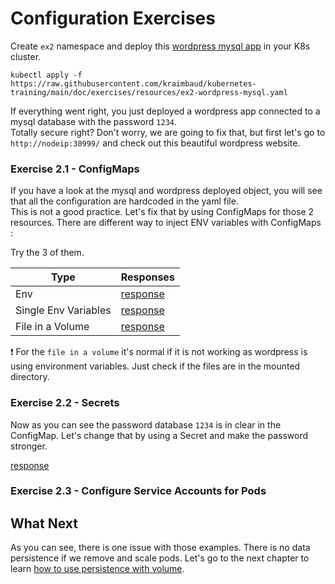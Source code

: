# Configuration Exercises
Create `ex2` namespace and deploy this [wordpress mysql app](resources/ex2-wordpress-mysql.yaml) in your K8s cluster.

    kubectl apply -f https://raw.githubusercontent.com/kraimbaud/kubernetes-training/main/doc/exercises/resources/ex2-wordpress-mysql.yaml

If everything went right, you just deployed a wordpress app connected to a mysql database with the password `1234`.   
Totally secure right? Don't worry, we are going to fix that, but first let's go to `http://nodeip:30999/` 
and check out this beautiful wordpress website.

### Exercise 2.1 - ConfigMaps
If you have a look at the mysql and wordpress deployed object, you will see that all the configuration are hardcoded in the yaml file.   
This is not a good practice. Let's fix that by using ConfigMaps for those 2 resources. 
There are different way to inject ENV variables with ConfigMaps :   

Try the 3 of them.   

| Type                 | Responses                                                   |
| -------------------- | ----------------------------------------------------------- |
| Env                  | [response](responses/ex2-configMaps-1-wordpress-mysql.yaml) |
| Single Env Variables | [response](responses/ex2-configMaps-2-wordpress-mysql.yaml) |
| File in a Volume     | [response](responses/ex2-configMaps-3-wordpress-mysql.yaml) |

:exclamation: For the `file in a volume` it's normal if it is not working as wordpress is using environment variables. Just check if 
the files are in the mounted directory.

### Exercise 2.2 - Secrets
Now as you can see the password database `1234` is in clear in the ConfigMap. Let's change that by using a Secret and
make the password stronger.

[response](responses/ex2-secrets-wordpress-mysql.yaml)

### Exercise 2.3 - Configure Service Accounts for Pods

## What Next
As you can see, there is one issue with those examples. There is no data persistence if we remove and scale pods.
Let's go to the next chapter to learn [how to use persistence with volume](3.Persistance.md).
